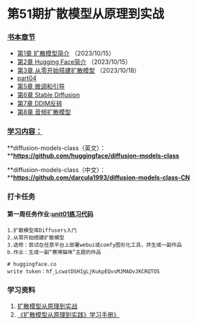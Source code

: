 # 第51期扩散模型从原理到实战

### [书本章节](docs/diffusion_models_51/README.md)
 - [第1章 扩散模型简介](docs/diffusion_models_51/part01.md) （2023/10/15）
 - [第2章 Hugging Face简介](docs/diffusion_models_51/part02.md) （2023/10/15）
 - [第3章 从零开始搭建扩散模型](docs/diffusion_models_51/part03.md) （2023/10/18）
 - [part04](docs/diffusion_models_51/part04.md)
 - [第5章 微调和引导](docs/diffusion_models_51/part05.md)
 - [第6章 Stable Diffusion](docs/diffusion_models_51/part06.md)
 - [第7章 DDIM反转](docs/diffusion_models_51/part07.md)
 - [第8章 音频扩散模型](docs/diffusion_models_51/part08.md)

### [学习内容：](docs/diffusion_models_51/README.md)

**diffusion-models-class（英文）：****https://github.com/huggingface/diffusion-models-class**

**diffusion-models-class（中文）：****https://github.com/darcula1993/diffusion-models-class-CN**

### 打卡任务
#### **第一周任务作业:**[unit01练习代码](docs/diffusion_models_51/colab_Doffisers/colab_Doffisers.md)

```
1.扩散模型库Diffusers入门
2.从零开始搭建扩散模型
3.选修：尝试在任意平台上部署webui或comfy图形化工具，并生成一副作品
b.作业：生成一副“赛博猫咪”主题的作品
```

```shell
# huggingface.co 
write token：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
```

### 学习资料
1. [扩散模型从原理到实战](https://item.jd.com/14193538.html)
2. [《扩散模型从原理到实践》学习手册》](https://datawhaler.feishu.cn/docx/PfUFdqkoOoGeqBx6dYVclVWwntd)